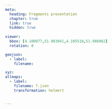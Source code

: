 ```yaml
---
meta:
  heading: Fragments presentation
  chapter: true
  link: true
  hidden: true
  
viewer:
  bbox: [4.100077,51.983041,4.105518,51.986082]
  rotation: 0

geojson:
  - label:
    filename: 

xyz:
allmaps:
  - label: 
    filename: 7.json
    transformation: helmert


---
```


## 